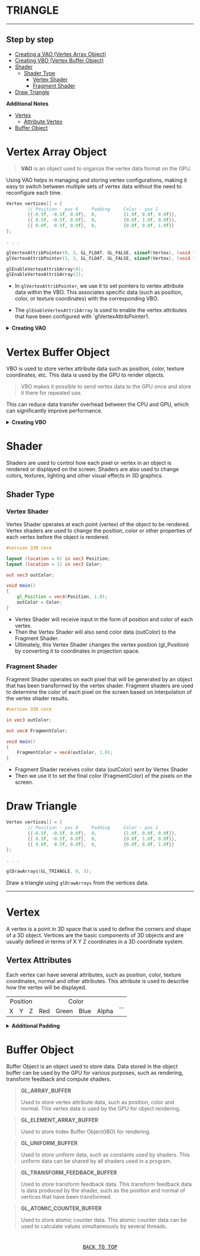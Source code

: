 # TRIANGLE

---

## Step by step

- [Creating a VAO (Vertex Array Object)](#vertex-array-object)
- [Creating VBO (Vertex Buffer Object)](#vertex-buffer-object)
- [Shader](#shader)
    - [Shader Type](#shader-type)
        - [Vertex Shader](#vertex-shader)
        - [Fragment Shader](#fragment-shader)
- [Draw Triangle](#draw-triangle)

<b>Additional Notes</b>
- [Vertex](#vertex)
    - [Attribute Vertex](#vertex-attributes)
- [Buffer Object](#buffer-object)


# Vertex Array Object

> <b>VAO</b> is an object used to organize the vertex data format on the GPU.

Using VAO helps in managing and storing vertex configurations, making it easy to switch between multiple sets of vertex
data without the need to reconfigure each time.

```c++
Vertex vertices[] = {
        // Position - pos 0     Padding     Color - pos 1
        {{-0.5f, -0.5f, 0.0f},  0,          {1.0f, 0.0f, 0.0f}},
        {{ 0.5f, -0.5f, 0.0f},  0,          {0.0f, 1.0f, 0.0f}},
        {{ 0.0f,  0.5f, 0.0f},  0,          {0.0f, 0.0f, 1.0f}}
};

. . . 

glVertexAttribPointer(0, 3, GL_FLOAT, GL_FALSE, sizeof(Vertex), (void *) offsetof(Vertex, position));
glVertexAttribPointer(1, 3, GL_FLOAT, GL_FALSE, sizeof(Vertex), (void *) offsetof(Vertex, color));

glEnableVertexAttribArray(0);
glEnableVertexAttribArray(1);
```

* In `glVertexAttribPointer`, we use it to set pointers to vertex attribute data within the VBO. This associates specific 
data (such as position, color, or texture coordinates) with the corresponding VBO.

* The `glEnableVertexAttribArray` is used to enable the vertex attributes that have been configured with
`glVertexAttribPointer1.

<details>
<summary><b>Creating VAO</b></summary>

```c++
GLuint VAO;

glGenVertexArrays(1, &VAO);
glBindVertexArray(VAO);
```

* Generate and obtains an ID for the VAO
* Bind the VAO to configure vertex data
</details>

# Vertex Buffer Object
VBO is used to store vertex attribute data such as position, color, texture coordinates, etc. This data is used by the
GPU to render objects.

> VBO makes it possible to send vertex data to the GPU once and store it there for repeated use.

This can reduce data transfer overhead between the CPU and GPU, which can significantly improve performance.

<details>
<summary><b>Creating VBO</b></summary>

```c++
GLuint VBO;

glGenBuffers(1, &VBO);
glBindBuffer(GL_ARRAY_BUFFER, VBO);
glBufferData(GL_ARRAY_BUFFER, sizeof(vertices), vertices, GL_STATIC_DRAW);
```

1. Generate VBO, Generate VBO to get an ID that will be used to refer to the VBO object.
2. Binding VBO with `GL_ARRAY_BUFFER` [Buffer Object](#buffer-object), Indicates that this VBO will be used to store vertex attribute data
such as position, color or texture coordinates.
3. Filling data into VBO, filling VBO with vertices data that has been created.
</details>


# Shader
Shaders are used to control how each pixel or vertex in an object is rendered or displayed on the screen. Shaders are
also used to change colors, textures, lighting and other visual effects in 3D graphics.

## Shader Type
### Vertex Shader
Vertex Shader operates at each point (vertex) of the object to be rendered. Vertex shaders are used to change the
position, color or other properties of each vertex before the object is rendered.

```glsl
#version 330 core

layout (location = 0) in vec3 Position;
layout (location = 1) in vec3 Color;

out vec3 outColor;

void main()
{
    gl_Position = vec4(Position, 1.0);
    outColor = Color;
}
```

* Vertex Shader will receive input in the form of position and color of each vertex.
* Then the Vertex Shader will also send color data (outColor) to the Fragment Shader.
* Ultimately, this Vertex Shader changes the vertex position (gl_Position) by converting it to coordinates in projection
space.

### Fragment Shader
Fragment Shader operates on each pixel that will be generated by an object that has been transformed by the vertex
shader. Fragment shaders are used to determine the color of each pixel on the screen based on interpolation of the
vertex shader results.

```glsl
#version 330 core

in vec3 outColor;

out vec4 FragmentColor;

void main()
{
    FragmentColor = vec4(outColor, 1.0);
}
```

* Fragment Shader receives color data (outColor) sent by Vertex Shader
* Then we use it to set the final color (FragmentColor) of the pixels on the screen.

# Draw Triangle
```c++
Vertex vertices[] = {
        // Position - pos 0     Padding     Color - pos 1
        {{-0.5f, -0.5f, 0.0f},  0,          {1.0f, 0.0f, 0.0f}},
        {{ 0.5f, -0.5f, 0.0f},  0,          {0.0f, 1.0f, 0.0f}},
        {{ 0.0f,  0.5f, 0.0f},  0,          {0.0f, 0.0f, 1.0f}}
};

. . .

glDrawArrays(GL_TRIANGLE, 0, 3);
```

Draw a triangle using `glDrawArrays` from the vertices data.

---

# Vertex

A vertex is a point in 3D space that is used to define the corners and shape of a 3D object. Vertices are the basic
components of 3D objects and are usually defined in terms of X Y Z coordinates in a 3D coordinate system.

## Vertex Attributes

Each vertex can have several attributes, such as position, color, texture coordinates, normal and other attributes. This
attribute is used to describe how the vertex will be displayed.

<table>
  <tr>
    <td align="center" colspan="3">Position</td>
    <td align="center" colspan="4">Color</td>
    <td rowspan="2">...</td>
  </tr>
    <td>X</td>
    <td>Y</td>
    <td>Z</td>
    <td>Red</td>
    <td>Green</td>
    <td>Blue</td>
    <td>Alpha</td>
</table>

<details>
<summary><b>Additional Padding</b></summary>

[Avoid Misaligned Vertex Data](https://developer.apple.com/library/archive/documentation/3DDrawing/Conceptual/OpenGLES_ProgrammingGuide/TechniquesforWorkingwithVertexData/TechniquesforWorkingwithVertexData.html#//apple_ref/doc/uid/TP40008793-CH107-SW7)

It is also possible to add padding between vertex attributes. This can be used to ensure that each data element in a
structure has an aligned address in memory, which can improve performance in some cases such as:
1. <b>Alignment</b>, Modern computers often require data to be at aligned addresses for better performance.
2. <b>Cache Efficiency</b>, Adding padding can increase cache efficiency. If you have multiple data elements in a single
block of memory, adding padding can ensure that these elements do not "compete" with each other for cache access,
improving memory access performance.
3. <b>Cross-Platform</b>, Compatibility Some platforms or programming languages may have certain requirements regarding
data processing, so adding padding can ensure code portability.

> <b>Disadvantage</b>
>
> Adding padding can also result in wasting memory.

<table>
  <tr>
    <td align="center" colspan="3">Position</td>
    <td align="center">Padding</td>
    <td align="center" colspan="4">Color</td>
    <td rowspan="2">...</td>
  </tr>
    <td>X</td>
    <td>Y</td>
    <td>Z</td>
    <td>Byte</td>
    <td>Red</td>
    <td>Green</td>
    <td>Blue</td>
    <td>Alpha</td>
</table>
</details>

# Buffer Object

Buffer Object is an object used to store data. Data stored in the object buffer can be used by the GPU for various
purposes, such as rendering, transform feedback and compute shaders.

> <b>GL_ARRAY_BUFFER</b>
>
> Used to store vertex attribute data, such as position, color and normal. This vertex data is used by the GPU for
> object rendering.

> <b>GL_ELEMENT_ARRAY_BUFFER</b>
>
> Used to store Index Buffer Object(IBO) for rendering. 

> <b>GL_UNIFORM_BUFFER</b>
>
> Used to store uniform data, such as constants used by shaders. This uniform data can be shared by all shaders used in
> a program.

> <b>GL_TRANSFORM_FEEDBACK_BUFFER</b>
> 
> Used to store transform feedback data. This transform feedback data is data produced by the shader, such as the
> position and normal of vertices that have been transformed.

> <b>GL_ATOMIC_COUNTER_BUFFER</b>
> 
> Used to store atomic counter data. This atomic counter data can be used to calculate values simultaneously by several
> threads.

<h1></h1>

<pre align="center">
<a href="#triangle">BACK TO TOP</a>
</pre>
